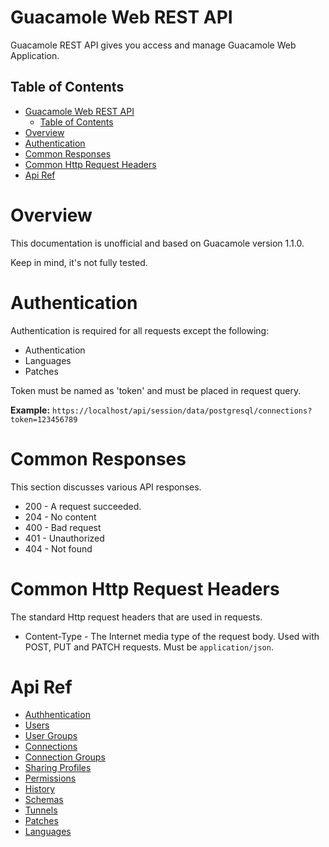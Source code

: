 # Guacamole Web REST API

Guacamole REST API gives you access and manage Guacamole Web Application.

## Table of Contents

- [Guacamole Web REST API](#guacamole-web-rest-api)
  - [Table of Contents](#table-of-contents)
- [Overview](#overview)
- [Authentication](#authentication)
- [Common Responses](#common-responses)
- [Common Http Request Headers](#common-http-request-headers)
- [Api Ref](#api-ref)

# Overview

This documentation is unofficial and based on Guacamole version 1.1.0.

Keep in mind, it's not fully tested.

# Authentication

Authentication is required for all requests except the following:

- Authentication
- Languages
- Patches

Token must be named as 'token' and must be placed in request query.

**Example:** `https://localhost/api/session/data/postgresql/connections?token=123456789`

# Common Responses

This section discusses various API responses.

- 200 - A request succeeded.
- 204 - No content
- 400 - Bad request
- 401 - Unauthorized
- 404 - Not found

# Common Http Request Headers

The standard Http request headers that are used in requests.

- Content-Type - The Internet media type of the request body. Used with POST, PUT and PATCH requests. Must be `application/json`.

# Api Ref

- [Authhentication](https://github.com/ridvanaltun/guacamole-rest-api-documentation/blob/master/docs/AUTHENTICATION.md)
- [Users](https://github.com/ridvanaltun/guacamole-rest-api-documentation/blob/master/docs/USERS.md)
- [User Groups](https://github.com/ridvanaltun/guacamole-rest-api-documentation/blob/master/docs/USER-GROUPS.md)
- [Connections](https://github.com/ridvanaltun/guacamole-rest-api-documentation/blob/master/docs/CONNECTIONS.md)
- [Connection Groups](https://github.com/ridvanaltun/guacamole-rest-api-documentation/blob/master/docs/CONNECTION-GROUPS.md)
- [Sharing Profiles](https://github.com/ridvanaltun/guacamole-rest-api-documentation/blob/master/docs/SHARING-PROFILES.md)
- [Permissions](https://github.com/ridvanaltun/guacamole-rest-api-documentation/blob/master/docs/PERMISSIONS.md)
- [History](https://github.com/ridvanaltun/guacamole-rest-api-documentation/blob/master/docs/HISTORY.md)
- [Schemas](https://github.com/ridvanaltun/guacamole-rest-api-documentation/blob/master/docs/SCHEMAS.md)
- [Tunnels](https://github.com/ridvanaltun/guacamole-rest-api-documentation/blob/master/docs/TUNNELS.md)
- [Patches](https://github.com/ridvanaltun/guacamole-rest-api-documentation/blob/master/docs/PATCHES.md)
- [Languages](https://github.com/ridvanaltun/guacamole-rest-api-documentation/blob/master/docs/LANGUAGES.md)